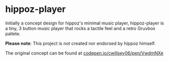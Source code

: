 # hippoz-player

Initially a concept design for hippoz's minimal music player, hippoz-player is a tiny, 3 button music player that rocks a tactile feel and a retro Gruvbox pallete.

**Please note**: This project is not created nor endorsed by hippoz himself.

The original concept can be found at [codepen.io/cwillsey06/pen/VwdmNXe](https://codepen.io/cwillsey06/pen/VwdmNXe)

